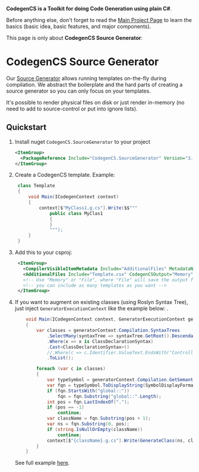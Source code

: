 **CodegenCS is a Toolkit for doing Code Generation using plain C#**.

Before anything else, don't forget to read the [Main Project Page](https://github.com/Drizin/CodegenCS/) to learn the basics (basic idea, basic features, and major components).

This page is only about **CodegenCS Source Generator**:


# CodegenCS Source Generator

Our [Source Generator](https://nuget.org/packages/CodegenCS.SourceGenerator) allows running templates on-the-fly during compilation. We abstract the boilerplate and the hard parts of creating a source generator so you can only focus on your templates.

It's possible to render physical files on disk or just render in-memory (no need to add to source-control or put into ignore lists).


## Quickstart

1. Install nuget `CodegenCS.SourceGenerator` to your project
   ```xml
   <ItemGroup>
     <PackageReference Include="CodegenCS.SourceGenerator" Version="3.5.1" />
   </ItemGroup>
   ```

1. Create a CodegenCS template. Example:
   ```cs
    class Template
    {
        void Main(ICodegenContext context)
        {
            context[$"MyClass1.g.cs"].Write($$"""
                public class MyClas1
                {
                }
                """);
        }
    }
   ```
1. Add this to your csproj:
   ```xml
    <ItemGroup>
      <CompilerVisibleItemMetadata Include="AdditionalFiles" MetadataName="CodegenCSOutput" />
      <AdditionalFiles Include="Template.csx" CodegenCSOutput="Memory" />
      <!-- Use "Memory" or "File", where "File" will save the output files to disk -->
      <!-- you can include as many templates as you want -->
    </ItemGroup>
   ```
1. If you want to augment on existing classes (using Roslyn Syntax Tree), just inject `GeneratorExecutionContext` like the example below: .

    ```cs
        void Main(ICodegenContext context, GeneratorExecutionContext generatorContext)
        {
            var classes = generatorContext.Compilation.SyntaxTrees
                .SelectMany(syntaxTree => syntaxTree.GetRoot().DescendantNodes())
                .Where(x => x is ClassDeclarationSyntax)
                .Cast<ClassDeclarationSyntax>()
                //.Where(c => c.Identifier.ValueText.EndsWith("Controller", StringComparison.OrdinalIgnoreCase)) // just an example
                .ToList();

            foreach (var c in classes)
            {
                var typeSymbol = generatorContext.Compilation.GetSemanticModel(c.SyntaxTree).GetDeclaredSymbol(c);
                var fqn = typeSymbol.ToDisplayString(SymbolDisplayFormat.FullyQualifiedFormat);
                if (fqn.StartsWith("global::"))
                    fqn = fqn.Substring("global::".Length);
                int pos = fqn.LastIndexOf(".");
                if (pos == -1)
                    continue;
                var className = fqn.Substring(pos + 1);
                var ns = fqn.Substring(0, pos);
                if (string.IsNullOrEmpty(className))
                    continue;
                context[$"{className}.g.cs"].Write(GenerateClass(ns, className));
            }
        }
    ```
    See full example [here](/Samples/SourceGenerator1/Template3.csx).